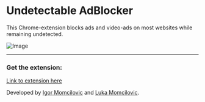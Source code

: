 # Undetectable AdBlocker

This Chrome-extension blocks ads and video-ads on most websites while remaining undetected.

![Image](https://lh3.googleusercontent.com/X6xDpGHNeVWZgFzzxuohREUOqiTnpTPaGDlq5XAJqow5fCIXoDuIgCeWDxbc5O5BI_pUOtdiixolFliLCSi1ds-pqNc=w640-h400-e365-rj-sc0x00ffffff)

---

### Get the extension:
[Link to extension here](https://chrome.google.com/webstore/detail/undetectable-adblocker/gcfcpohokifjldeandkfjoboemihipmb)

Developed by [Igor Momcilovic](https://github.com/igormomc) and [Luka Momcilovic](https://github.com/lukamo1996).
